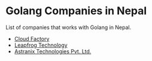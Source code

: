 # Golang Companies in Nepal

List of companies that works with Golang in Nepal.

- [Cloud Factory](https://www.cloudfactory.com/)
- [Leapfrog Technology](https://www.lftechnology.com/)
- [Astranix Technologies Pvt. Ltd.](https://www.astranix.com/)
